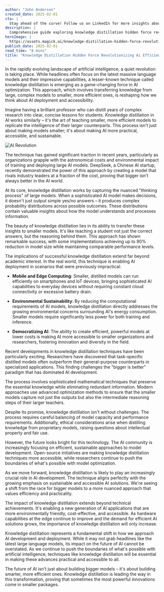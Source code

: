 ```yaml
---
author: "John Anderson"
created_date: 2025-02-01
cta: |
  Stay ahead of the curve! Follow us on LinkedIn for more insights about knowledge distillation hidden force revolutionizing ai efficiency and other cutting-edge developments in AI and technology.
description: |
  Comprehensive guide exploring knowledge distillation hidden force revolutionizing ai efficiency and its impact on modern technology.
heroImage: |
  https://assets.magick.ai/knowledge-distillation-hidden-force-revolutionizing-ai-efficiency.png
publish_date: 2025-02-01
read_time: "8 mins"
title: "Knowledge Distillation Hidden Force Revolutionizing Ai Efficiency"
---
```


In the rapidly evolving landscape of artificial intelligence, a quiet revolution is taking place. While headlines often focus on the latest massive language models and their impressive capabilities, a lesser-known technique called knowledge distillation is emerging as a game-changing force in AI optimization. This approach, which involves transferring knowledge from large, complex models to smaller, more efficient ones, is reshaping how we think about AI deployment and accessibility.

Imagine having a brilliant professor who can distill years of complex research into clear, concise lessons for students. Knowledge distillation in AI works similarly – it's the art of teaching smaller, more efficient models to replicate the intelligence of their larger counterparts. This process isn't just about making models smaller; it's about making AI more practical, accessible, and sustainable.

![AI Revolution](https://i.magick.ai/PIXE/1738436808533_magick_img.webp)

The technique has gained significant traction in recent years, particularly as organizations grapple with the astronomical costs and environmental impact of training and deploying large AI models. DeepSeek, a Chinese AI startup, recently demonstrated the power of this approach by creating a model that rivals industry leaders at a fraction of the cost, proving that bigger isn't always better in the AI world.

At its core, knowledge distillation works by capturing the nuanced "thinking process" of large models. When a sophisticated AI model makes decisions, it doesn't just output simple yes/no answers – it produces complex probability distributions across possible outcomes. These distributions contain valuable insights about how the model understands and processes information.

The beauty of knowledge distillation lies in its ability to transfer these insights to smaller models. It's like teaching a student not just the correct answers, but the reasoning behind them. This approach has shown remarkable success, with some implementations achieving up to 90% reduction in model size while maintaining comparable performance levels.

The implications of successful knowledge distillation extend far beyond academic interest. In the real world, this technique is enabling AI deployment in scenarios that were previously impractical:

- **Mobile and Edge Computing**: Smaller, distilled models can run efficiently on smartphones and IoT devices, bringing sophisticated AI capabilities to everyday devices without requiring constant cloud connectivity or excessive battery drain.

- **Environmental Sustainability**: By reducing the computational requirements of AI models, knowledge distillation directly addresses the growing environmental concerns surrounding AI's energy consumption. Smaller models require significantly less power for both training and inference.

- **Democratizing AI**: The ability to create efficient, powerful models at lower costs is making AI more accessible to smaller organizations and researchers, fostering innovation and diversity in the field.

Recent developments in knowledge distillation techniques have been particularly exciting. Researchers have discovered that task-specific distilled models often outperform their general-purpose counterparts in specialized applications. This finding challenges the "bigger is better" paradigm that has dominated AI development.

The process involves sophisticated mathematical techniques that preserve the essential knowledge while eliminating redundant information. Modern approaches use advanced optimization methods to ensure that the smaller models capture not just the outputs but also the intermediate reasoning steps of their larger teachers.

Despite its promise, knowledge distillation isn't without challenges. The process requires careful balancing of model capacity and performance requirements. Additionally, ethical considerations arise when distilling knowledge from proprietary models, raising questions about intellectual property and fair use.

However, the future looks bright for this technology. The AI community is increasingly focusing on efficient, sustainable approaches to model development. Open-source initiatives are making knowledge distillation techniques more accessible, while researchers continue to push the boundaries of what's possible with model optimization.

As we move forward, knowledge distillation is likely to play an increasingly crucial role in AI development. The technique aligns perfectly with the growing emphasis on sustainable and accessible AI solutions. We're seeing a shift from the race for bigger models to a more nuanced approach that values efficiency and practicality.

The impact of knowledge distillation extends beyond technical achievements. It's enabling a new generation of AI applications that are more environmentally friendly, cost-effective, and accessible. As hardware capabilities at the edge continue to improve and the demand for efficient AI solutions grows, the importance of knowledge distillation will only increase.

Knowledge distillation represents a fundamental shift in how we approach AI development and deployment. While it may not grab headlines like the latest large language models, its impact on the future of AI cannot be overstated. As we continue to push the boundaries of what's possible with artificial intelligence, techniques like knowledge distillation will be essential in making these advances practical and accessible to all.

The future of AI isn't just about building bigger models – it's about building smarter, more efficient ones. Knowledge distillation is leading the way in this transformation, proving that sometimes the most powerful innovations come in smaller packages.